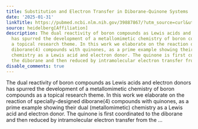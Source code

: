 ```yaml
---
title: Substitution and Electron Transfer in Diborane-Quinone Systems
date: '2025-01-31'
linkTitle: https://pubmed.ncbi.nlm.nih.gov/39887867/?utm_source=curl&utm_medium=rss&utm_campaign=pubmed-2&utm_content=1FakS-2QOkCT8HsMOQP1bCRQ4YzyumYOmxmF0moLsQ3dFB1E9V&fc=20220326224207&ff=20250131170637&v=2.18.0.post9+e462414
source: heidelberg[Affiliation]
description: The dual reactivity of boron compounds as Lewis acids and electron donors
  has spurred the development of a metallomimetic chemistry of boron compounds as
  a topical research theme. In this work we elaborate on the reaction of specially-designed
  diborane(4) compounds with quinones, as a prime example showing their dual (metallomimetic)
  chemistry as a Lewis acid and electron donor. The quinone is first coordinated to
  the diborane and then reduced by intramolecular electron transfer from the ...
disable_comments: true
---
```

The dual reactivity of boron compounds as Lewis acids and electron donors has spurred the development of a metallomimetic chemistry of boron compounds as a topical research theme. In this work we elaborate on the reaction of specially-designed diborane(4) compounds with quinones, as a prime example showing their dual (metallomimetic) chemistry as a Lewis acid and electron donor. The quinone is first coordinated to the diborane and then reduced by intramolecular electron transfer from the ...